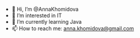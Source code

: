 - 👋 Hi, I’m @AnnaKhomidova
- 👀 I’m interested in IT
- 🌱 I’m currently learning Java
- 📫 How to reach me: anna.khomidova@gmail.com


<!---
AnnaKhomidova/AnnaKhomidova is a ✨ special ✨ repository because its `README.md` (this file) appears on your GitHub profile.
You can click the Preview link to take a look at your changes.
--->
